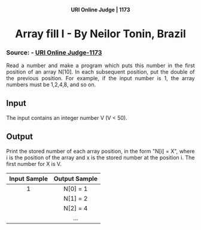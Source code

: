 <h4 align='center'>URI Online Judge | 1173</h4>
<h1 align='center'>Array fill I - By Neilor Tonin, Brazil</h1>

### Source: - [URI Online Judge-1173](https://www.beecrowd.com.br/judge/en/problems/view/1173)

<p style="text-align: justify">
Read a number and make a program which puts this number in the first position of an array N[10]. In each subsequent position, put the double of the previous position. For example, if the input number is 1, the array numbers ​​must be 1,2,4,8, and so on.
</p>


## Input

<p style="text-align: justify">
The input contains an integer number V (V < 50).
</p>

## Output

<p style="text-align: justify">
Print the stored number of each array position, in the form "N[i] = X", where i is the position of the array and x is the stored number at the position i. The first number for X is V.
</p>


| Input Sample | Output Sample |
|:------------:|:-------------:|
|  1           | N[0] = 1      |
|              | N[1] = 2      |
|              | N[2] = 4      |
|              | ...           |